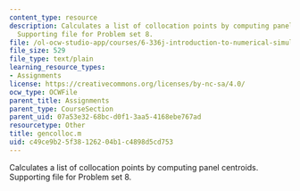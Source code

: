 ```yaml
---
content_type: resource
description: Calculates a list of collocation points by computing panel centroids.
  Supporting file for Problem set 8.
file: /ol-ocw-studio-app/courses/6-336j-introduction-to-numerical-simulation-sma-5211-fall-2003/c49ce9b25f38126204b1c4898d5cd753_gencolloc.m
file_size: 529
file_type: text/plain
learning_resource_types:
- Assignments
license: https://creativecommons.org/licenses/by-nc-sa/4.0/
ocw_type: OCWFile
parent_title: Assignments
parent_type: CourseSection
parent_uid: 07a53e32-68bc-d0f1-3aa5-4168ebe767ad
resourcetype: Other
title: gencolloc.m
uid: c49ce9b2-5f38-1262-04b1-c4898d5cd753
---
```

Calculates a list of collocation points by computing panel centroids. Supporting file for Problem set 8.